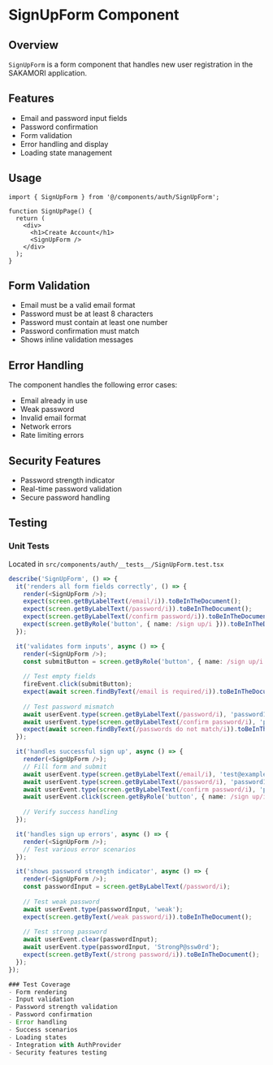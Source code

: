 # SignUpForm Component

## Overview
`SignUpForm` is a form component that handles new user registration in the SAKAMORI application.

## Features
- Email and password input fields
- Password confirmation
- Form validation
- Error handling and display
- Loading state management

## Usage

```tsx
import { SignUpForm } from '@/components/auth/SignUpForm';

function SignUpPage() {
  return (
    <div>
      <h1>Create Account</h1>
      <SignUpForm />
    </div>
  );
}
```

## Form Validation
- Email must be a valid email format
- Password must be at least 8 characters
- Password must contain at least one number
- Password confirmation must match
- Shows inline validation messages

## Error Handling

The component handles the following error cases:
- Email already in use
- Weak password
- Invalid email format
- Network errors
- Rate limiting errors

## Security Features
- Password strength indicator
- Real-time password validation
- Secure password handling

## Testing

### Unit Tests
Located in `src/components/auth/__tests__/SignUpForm.test.tsx`

```typescript
describe('SignUpForm', () => {
  it('renders all form fields correctly', () => {
    render(<SignUpForm />);
    expect(screen.getByLabelText(/email/i)).toBeInTheDocument();
    expect(screen.getByLabelText(/password/i)).toBeInTheDocument();
    expect(screen.getByLabelText(/confirm password/i)).toBeInTheDocument();
    expect(screen.getByRole('button', { name: /sign up/i })).toBeInTheDocument();
  });

  it('validates form inputs', async () => {
    render(<SignUpForm />);
    const submitButton = screen.getByRole('button', { name: /sign up/i });
    
    // Test empty fields
    fireEvent.click(submitButton);
    expect(await screen.findByText(/email is required/i)).toBeInTheDocument();
    
    // Test password mismatch
    await userEvent.type(screen.getByLabelText(/password/i), 'password123');
    await userEvent.type(screen.getByLabelText(/confirm password/i), 'password124');
    expect(await screen.findByText(/passwords do not match/i)).toBeInTheDocument();
  });

  it('handles successful sign up', async () => {
    render(<SignUpForm />);
    // Fill form and submit
    await userEvent.type(screen.getByLabelText(/email/i), 'test@example.com');
    await userEvent.type(screen.getByLabelText(/password/i), 'password123');
    await userEvent.type(screen.getByLabelText(/confirm password/i), 'password123');
    await userEvent.click(screen.getByRole('button', { name: /sign up/i }));
    
    // Verify success handling
  });

  it('handles sign up errors', async () => {
    render(<SignUpForm />);
    // Test various error scenarios
  });

  it('shows password strength indicator', async () => {
    render(<SignUpForm />);
    const passwordInput = screen.getByLabelText(/password/i);
    
    // Test weak password
    await userEvent.type(passwordInput, 'weak');
    expect(screen.getByText(/weak password/i)).toBeInTheDocument();
    
    // Test strong password
    await userEvent.clear(passwordInput);
    await userEvent.type(passwordInput, 'StrongP@ssw0rd');
    expect(screen.getByText(/strong password/i)).toBeInTheDocument();
  });
});

### Test Coverage
- Form rendering
- Input validation
- Password strength validation
- Password confirmation
- Error handling
- Success scenarios
- Loading states
- Integration with AuthProvider
- Security features testing
